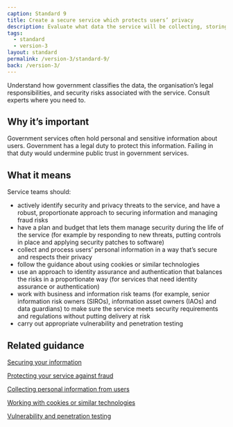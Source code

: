 ```yaml
---
caption: Standard 9
title: Create a secure service which protects users’ privacy
description: Evaluate what data the service will be collecting, storing and providing.
tags:
  - standard
  - version-3
layout: standard
permalink: /version-3/standard-9/
back: /version-3/
---
```


Understand how government classifies the data, the organisation’s legal responsibilities, and security risks associated with the service. Consult experts where you need to.

## Why it’s important

Government services often hold personal and sensitive information about users. Government has a legal duty to protect this information. Failing in that duty would undermine public trust in government services.

## What it means

Service teams should:

- actively identify security and privacy threats to the service, and have a robust, proportionate approach to securing information and managing fraud risks
- have a plan and budget that lets them manage security during the life of the service (for example by responding to new threats, putting controls in place and applying security patches to software)
- collect and process users’ personal information in a way that’s secure and respects their privacy
- follow the guidance about using cookies or similar technologies
- use an approach to identity assurance and authentication that balances the risks in a proportionate way (for services that need identity assurance or authentication)
- work with business and information risk teams (for example, senior information risk owners (SIROs), information asset owners (IAOs) and data guardians) to make sure the service meets security requirements and regulations without putting delivery at risk
- carry out appropriate vulnerability and penetration testing

## Related guidance

[Securing your information](https://www.gov.uk/service-manual/technology/securing-your-information)

[Protecting your service against fraud](https://www.gov.uk/service-manual/technology/protecting-your-service-against-fraud)

[Collecting personal information from users](https://www.gov.uk/service-manual/design/collecting-personal-information-from-users)

[Working with cookies or similar technologies](/service-manual/technology/working-with-cookies-and-similar-technologies)

[Vulnerability and penetration testing](https://www.gov.uk/service-manual/technology/vulnerability-and-penetration-testing)

<!-- ## Service standard points

[1\. Understand users and their needs](https://www.gov.uk/service-manual/service-standard/point-1-understand-user-needs)

[2\. Solve a whole problem for users](https://www.gov.uk/service-manual/service-standard/point-2-solve-a-whole-problem)

[3\. Provide a joined up experience across all channels](https://www.gov.uk/service-manual/service-standard/point-3-join-up-across-channels)

[4\. Make the service simple to use](https://www.gov.uk/service-manual/service-standard/point-4-make-the-service-simple-to-use)

[5\. Make sure everyone can use the service](https://www.gov.uk/service-manual/service-standard/point-5-make-sure-everyone-can-use-the-service)

[6\. Have a multidisciplinary team](https://www.gov.uk/service-manual/service-standard/point-6-have-a-multidisciplinary-team)

[7\. Use agile ways of working](https://www.gov.uk/service-manual/service-standard/point-7-use-agile-ways-of-working)

[8\. Iterate and improve frequently](https://www.gov.uk/service-manual/service-standard/point-8-iterate-and-improve-frequently)

[9\. Create a secure service which protects users’ privacy](https://www.gov.uk/service-manual/service-standard/point-9-create-a-secure-service)

[10\. Define what success looks like and publish performance data](https://www.gov.uk/service-manual/service-standard/point-10-define-success-publish-performance-data)

[11\. Choose the right tools and technology](https://www.gov.uk/service-manual/service-standard/point-11-choose-the-right-tools-and-technology)

[12\. Make new source code open](https://www.gov.uk/service-manual/service-standard/point-12-make-new-source-code-open)

[13\. Use and contribute to open standards, common components and patterns](https://www.gov.uk/service-manual/service-standard/point-13-use-common-standards-components-patterns)

[14\. Operate a reliable service](https://www.gov.uk/service-manual/service-standard/point-14-operate-a-reliable-service) -->
